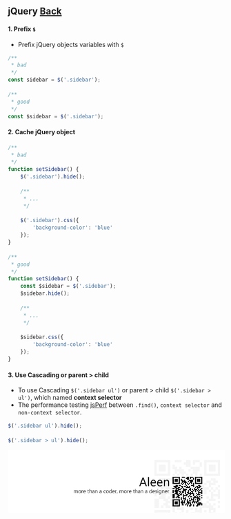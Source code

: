 ## jQuery [**Back**](./../README.md)

#### 1. Prefix `$`

- Prefix jQuery objects variables with `$`

```js
/**
 * bad
 */
const sidebar = $('.sidebar');

/**
 * good
 */
const $sidebar = $('.sidebar');
```

#### 2. Cache jQuery object

```js
/**
 * bad
 */
function setSidebar() {
    $('.sidebar').hide();
    
    /**
     * ...
     */
    
    $('.sidebar').css({
        'background-color': 'blue'
    });
}

/**
 * good
 */
function setSidebar() {
    const $sidebar = $('.sidebar');
    $sidebar.hide();
    
    /**
     * ...
     */
    
    $sidebar.css({
        'background-color': 'blue'
    });
}
```

#### 3. Use Cascading or parent > child

- To use Cascading `$('.sidebar ul')` or parent > child `$('.sidebar > ul')`, which named **context selector**
- The performance testing [jsPerf](http://jsperf.com/jquery-find-vs-context-sel/16) between `.find()`, `context selector` and `non-context selector`. 

```js
$('.sidebar ul').hide();

$('.sidebar > ul').hide();
```

<a href="http://aleen42.github.io/" target="_blank" ><img src="./../pic/tail.gif"></a>